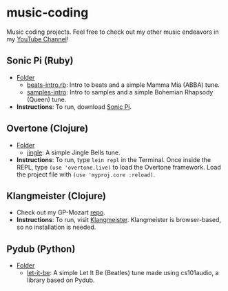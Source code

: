 # music-coding
Music coding projects. Feel free to check out my other music endeavors in my [YouTube Channel](https://www.youtube.com/channel/UCYIWswg1WNj27epEzNf7rIg)!

## Sonic Pi (Ruby)
* [Folder](https://github.com/jiinjeong/music-coding/tree/main/sonic-pi)
  * [beats-intro.rb](https://github.com/jiinjeong/music-coding/blob/main/sonic-pi/beats_intro.rb): Intro to beats and a simple Mamma Mia (ABBA) tune.
  * [samples-intro](https://github.com/jiinjeong/music-coding/blob/main/sonic-pi/samples-intro): Intro to samples and a simple Bohemian Rhapsody (Queen) tune.
* **Instructions**: To run, download [Sonic Pi](https://sonic-pi.net/).

## Overtone (Clojure)
* [Folder](https://github.com/jiinjeong/music-coding/tree/main/overtone)
  * [jingle](https://github.com/jiinjeong/music-coding/tree/main/overtone/jingle): A simple Jingle Bells tune.
* **Instructions**: To run, type `lein repl` in the Terminal. Once inside the REPL, type `(use 'overtone.live)` to load the Overtone framework. Load the project file with `(use 'myproj.core :reload)`.

## Klangmeister (Clojure)
* Check out my GP-Mozart [repo](https://github.com/jiinjeong/gp-mozart).
* **Instructions**: To run, visit [Klangmeister](http://ctford.github.io/klangmeister/). Klangmeister is browser-based, so no installation is needed.

## Pydub (Python)
* [Folder](https://github.com/jiinjeong/music-coding/tree/main/pydub)
  * [let-it-be](https://github.com/jiinjeong/music-coding/tree/main/pydub/let-it-be): A simple Let It Be (Beatles) tune made using cs101audio, a library based on Pydub.

